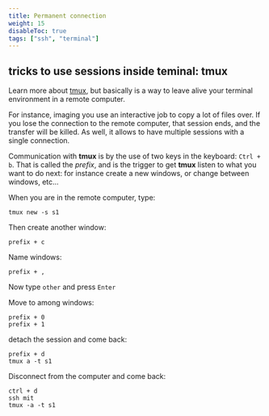 ```yaml
---
title: Permanent connection
weight: 15
disableToc: true
tags: ["ssh", "terminal"] 
---
```


## tricks to use sessions inside teminal: tmux 

Learn more about [tmux](https://thoughtbot.com/blog/a-tmux-crash-course), but basically is a way to leave alive your terminal environment in a remote computer.

For instance, imaging you use an interactive job to copy a lot of files over. If you lose the connection to the remote computer, that session ends, and the transfer will be killed. As well, it allows to have multiple sessions with a single connection.

Communication with **tmux** is by the use of two keys in the keyboard: `Ctrl + b`. That is called the *prefix*, and is the trigger to get **tmux** listen to what you want to do next: for instance create a new windows, or change between windows, etc... 

When you are in the remote computer, type:

```
tmux new -s s1
```

Then create another window:

```
prefix + c
```

Name windows:

```
prefix + ,
```

Now type `other` and press `Enter`

Move to among windows:

```
prefix + 0
prefix + 1
```

detach the session and come back:

```
prefix + d
tmux a -t s1
```

Disconnect from the computer and come back:

```
ctrl + d
ssh mit
tmux -a -t s1
```

